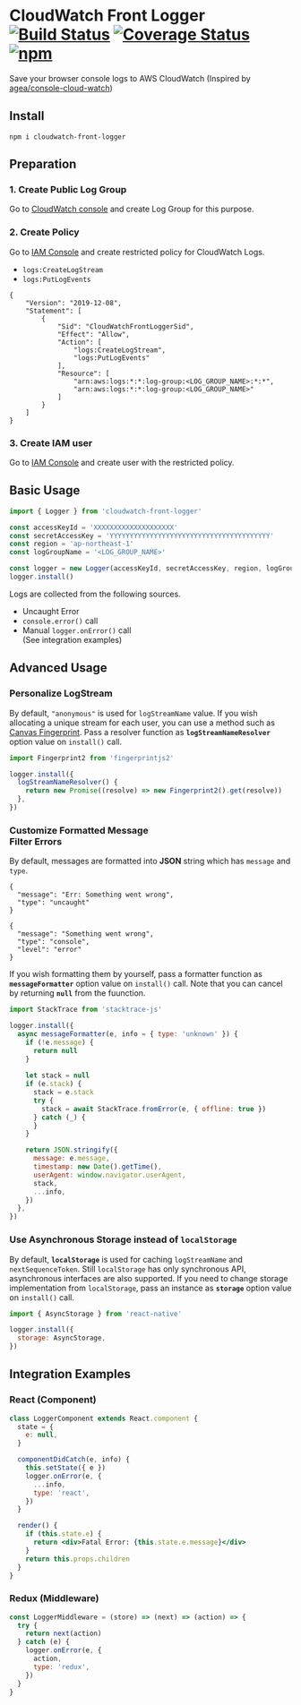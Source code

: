 # CloudWatch Front Logger [![Build Status](https://travis-ci.com/mpyw/cloudwatch-front-logger.svg?branch=master)](https://travis-ci.com/mpyw/cloudwatch-front-logger) [![Coverage Status](https://coveralls.io/repos/github/mpyw/cloudwatch-front-logger/badge.svg?branch=master)](https://coveralls.io/github/mpyw/cloudwatch-front-logger?branch=master) [![npm](https://img.shields.io/npm/dt/cloudwatch-front-logger.svg)](https://www.npmjs.com/package/cloudwatch-front-logger)

Save your browser console logs to AWS CloudWatch (Inspired by [agea/console-cloud-watch](https://github.com/agea/console-cloud-watch))

## Install

```
npm i cloudwatch-front-logger
```

## Preparation

### 1. Create Public Log Group

Go to [CloudWatch console](https://console.aws.amazon.com/cloudwatch) and create Log Group for this purpose.

### 2. Create Policy

Go to [IAM Console](https://console.aws.amazon.com/iam/home) and create restricted policy for CloudWatch Logs.

- `logs:CreateLogStream`
- `logs:PutLogEvents`

```json5
{
    "Version": "2019-12-08",
    "Statement": [
        {
            "Sid": "CloudWatchFrontLoggerSid",
            "Effect": "Allow",
            "Action": [
                "logs:CreateLogStream",
                "logs:PutLogEvents"
            ],
            "Resource": [
                "arn:aws:logs:*:*:log-group:<LOG_GROUP_NAME>:*:*",
                "arn:aws:logs:*:*:log-group:<LOG_GROUP_NAME>"
            ]
        }
    ]
}
```

### 3. Create IAM user

Go to [IAM Console](https://console.aws.amazon.com/iam/home) and create user with the restricted policy.

## Basic Usage

```js
import { Logger } from 'cloudwatch-front-logger'

const accessKeyId = 'XXXXXXXXXXXXXXXXXXXX'
const secretAccessKey = 'YYYYYYYYYYYYYYYYYYYYYYYYYYYYYYYYYYYYYYYY'
const region = 'ap-northeast-1'
const logGroupName = '<LOG_GROUP_NAME>'

const logger = new Logger(accessKeyId, secretAccessKey, region, logGroupName)
logger.install()
```

Logs are collected from the following sources.

- Uncaught Error
- `console.error()` call
- Manual `logger.onError()` call<br>(See integration examples)

## Advanced Usage

### Personalize LogStream

By default, `"anonymous"` is used for `logStreamName` value.
If you wish allocating a unique stream for each user, you can use a method such as [Canvas Fingerprint](https://github.com/Valve/fingerprintjs2).
Pass a resolver function as **`logStreamNameResolver`** option value on `install()` call.

```js
import Fingerprint2 from 'fingerprintjs2'

logger.install({
  logStreamNameResolver() {
    return new Promise((resolve) => new Fingerprint2().get(resolve))
  },
})
```

### Customize Formatted Message<br>Filter Errors

By default, messages are formatted into **JSON** string which has `message` and `type`.

```json5
{
  "message": "Err: Something went wrong",
  "type": "uncaught"
}
```

```json5
{
  "message": "Something went wrong",
  "type": "console",
  "level": "error"
}
```

If you wish formatting them by yourself, pass a formatter function as **`messageFormatter`** option value on `install()` call. Note that you can cancel by returning **`null`** from the fuunction.

```js
import StackTrace from 'stacktrace-js'

logger.install({
  async messageFormatter(e, info = { type: 'unknown' }) {
    if (!e.message) {
      return null
    }
    
    let stack = null
    if (e.stack) {
      stack = e.stack
      try {
        stack = await StackTrace.fromError(e, { offline: true })
      } catch (_) {
      }
    }

    return JSON.stringify({
      message: e.message,
      timestamp: new Date().getTime(),
      userAgent: window.navigator.userAgent,
      stack,
      ...info,
    })
  },
})
```

### Use Asynchronous Storage instead of `localStorage`

By default, **`localStorage`** is used for caching `logStreamName` and `nextSequenceToken`.
Still `localStorage` has only synchronous API, asynchronous interfaces are also supported.
If you need to change storage implementation from `localStorage`, pass an instance as **`storage`** option value on `install()` call.

```js
import { AsyncStorage } from 'react-native'

logger.install({
  storage: AsyncStorage,
})
```

## Integration Examples

### React (Component)

```jsx
class LoggerComponent extends React.component {
  state = {
    e: null,
  }

  componentDidCatch(e, info) {
    this.setState({ e })
    logger.onError(e, {
      ...info,
      type: 'react',
    })
  }

  render() {
    if (this.state.e) {
      return <div>Fatal Error: {this.state.e.message}</div>
    }
    return this.props.children
  }
}
```

### Redux (Middleware)

```js
const LoggerMiddleware = (store) => (next) => (action) => {
  try {
    return next(action)
  } catch (e) {
    logger.onError(e, {
      action,
      type: 'redux',
    })
  }
}
```
